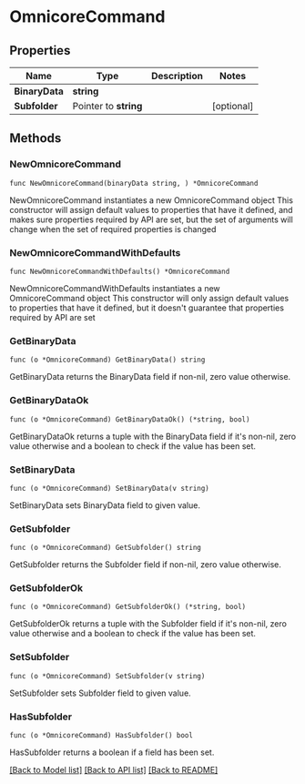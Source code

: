 # OmnicoreCommand

## Properties

Name | Type | Description | Notes
------------ | ------------- | ------------- | -------------
**BinaryData** | **string** |  | 
**Subfolder** | Pointer to **string** |  | [optional] 

## Methods

### NewOmnicoreCommand

`func NewOmnicoreCommand(binaryData string, ) *OmnicoreCommand`

NewOmnicoreCommand instantiates a new OmnicoreCommand object
This constructor will assign default values to properties that have it defined,
and makes sure properties required by API are set, but the set of arguments
will change when the set of required properties is changed

### NewOmnicoreCommandWithDefaults

`func NewOmnicoreCommandWithDefaults() *OmnicoreCommand`

NewOmnicoreCommandWithDefaults instantiates a new OmnicoreCommand object
This constructor will only assign default values to properties that have it defined,
but it doesn't guarantee that properties required by API are set

### GetBinaryData

`func (o *OmnicoreCommand) GetBinaryData() string`

GetBinaryData returns the BinaryData field if non-nil, zero value otherwise.

### GetBinaryDataOk

`func (o *OmnicoreCommand) GetBinaryDataOk() (*string, bool)`

GetBinaryDataOk returns a tuple with the BinaryData field if it's non-nil, zero value otherwise
and a boolean to check if the value has been set.

### SetBinaryData

`func (o *OmnicoreCommand) SetBinaryData(v string)`

SetBinaryData sets BinaryData field to given value.


### GetSubfolder

`func (o *OmnicoreCommand) GetSubfolder() string`

GetSubfolder returns the Subfolder field if non-nil, zero value otherwise.

### GetSubfolderOk

`func (o *OmnicoreCommand) GetSubfolderOk() (*string, bool)`

GetSubfolderOk returns a tuple with the Subfolder field if it's non-nil, zero value otherwise
and a boolean to check if the value has been set.

### SetSubfolder

`func (o *OmnicoreCommand) SetSubfolder(v string)`

SetSubfolder sets Subfolder field to given value.

### HasSubfolder

`func (o *OmnicoreCommand) HasSubfolder() bool`

HasSubfolder returns a boolean if a field has been set.


[[Back to Model list]](../README.md#documentation-for-models) [[Back to API list]](../README.md#documentation-for-api-endpoints) [[Back to README]](../README.md)


